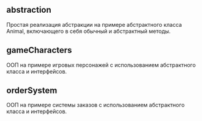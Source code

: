 ## abstraction

Простая реализация абстракции на примере абстрактного класса Animal, 
включающего в себя обычный и абстрактный методы.

## gameCharacters

ООП на примере игровых персонажей с использованием абстрактного класса
и интерфейсов.

## orderSystem

ООП на примере системы заказов с использованием абстрактного класса
и интерфейсов.